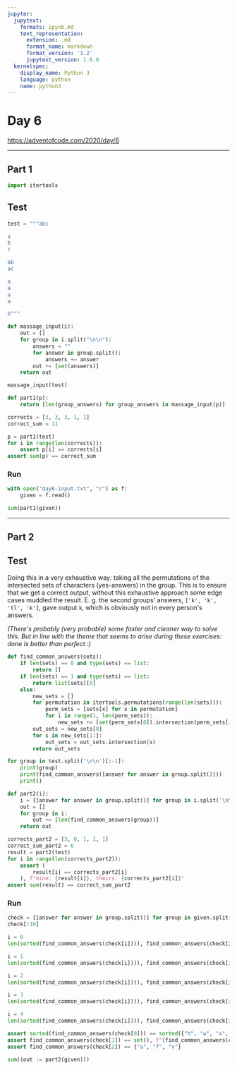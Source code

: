 ```yaml
---
jupyter:
  jupytext:
    formats: ipynb,md
    text_representation:
      extension: .md
      format_name: markdown
      format_version: '1.2'
      jupytext_version: 1.6.0
  kernelspec:
    display_name: Python 3
    language: python
    name: python3
---
```


# Day 6

https://adventofcode.com/2020/day/6

---


## Part 1

```python
import itertools
```

## Test

```python
test = """abc

a
b
c

ab
ac

a
a
a
a

b"""
```

```python
def massage_input(i):
    out = []
    for group in i.split("\n\n"):
        answers = ""
        for answer in group.split():
            answers += answer
        out += [set(answers)]
    return out
```

```python
massage_input(test)
```

```python
def part1(p):
    return [len(group_answers) for group_answers in massage_input(p)]
```

```python
corrects = [3, 3, 3, 1, 1]
correct_sum = 11
```

```python
p = part1(test)
for i in range(len(corrects)):
    assert p[i] == corrects[i]
assert sum(p) == correct_sum
```

### Run

```python
with open("day6-input.txt", "r") as f:
    given = f.read()
```

```python
sum(part1(given))
```

---

## Part 2


## Test


Doing this in a very exhaustive way: taking all the permutations of the intersected sets of characters (yes-answers) in the group. This is to ensure that we get a correct output, without this exhaustive approach some edge cases muddled the result. E. g. the second groups' answers, `['k', 'k', 'tl', 'k']`, gave output `k`, which is obviously not in every person's answers.

*(There's probably (very probable) some faster and cleaner way to solve this. But in line with the theme that seems to arise during these exercises: done is better than perfect :)*

```python
def find_common_answers(sets):
    if len(sets) == 0 and type(sets) == list:
        return []
    if len(sets) == 1 and type(sets) == list:
        return list(sets)[0]
    else:
        new_sets = []
        for permutation in itertools.permutations(range(len(sets))):
            perm_sets = [sets[x] for x in permutation]
            for i in range(1, len(perm_sets)):
                new_sets += [set(perm_sets[0]).intersection(perm_sets[i])]
        out_sets = new_sets[0]
        for s in new_sets[1:]:
            out_sets = out_sets.intersection(s)
        return out_sets
```

```python
for group in test.split('\n\n')[:-1]:
    print(group)
    print(find_common_answers([answer for answer in group.split()]))
    print()
```

```python
def part2(i):
    i = [[answer for answer in group.split()] for group in i.split('\n\n')]
    out = []
    for group in i:
        out += [len(find_common_answers(group))]
    return out
```

```python
corrects_part2 = [3, 0, 1, 1, 1]
correct_sum_part2 = 6
result = part2(test)
for i in range(len(corrects_part2)):
    assert (
        result[i] == corrects_part2[i]
    ), f"mine: {result[i]}, theirs: {corrects_part2[i]}"
assert sum(result) == correct_sum_part2
```

### Run

```python
check = [[answer for answer in group.split()] for group in given.split('\n\n')]
check[:10]
```

```python
i = 0
len(sorted(find_common_answers(check[i]))), find_common_answers(check[i]), ["".join(sorted(x)) for x in check[i]]
```

```python
i = 1
len(sorted(find_common_answers(check[i]))), find_common_answers(check[i]), ["".join(sorted(x)) for x in check[i]]
```

```python
i = 2
len(sorted(find_common_answers(check[i]))), find_common_answers(check[i]), ["".join(sorted(x)) for x in check[i]]
```

```python
i = 3
len(sorted(find_common_answers(check[i]))), find_common_answers(check[i]), ["".join(sorted(x)) for x in check[i]]
```

```python
i = 4
len(sorted(find_common_answers(check[i]))), find_common_answers(check[i]), ["".join(sorted(x)) for x in check[i]]
```

```python
assert sorted(find_common_answers(check[0])) == sorted({"h", "w", "x", "u", "m"})
assert find_common_answers(check[1]) == set(), f"{find_common_answers(check[1])}"
assert find_common_answers(check[2]) == {"a", "f", "v"}
```

```python
sum((out := part2(given)))
```
